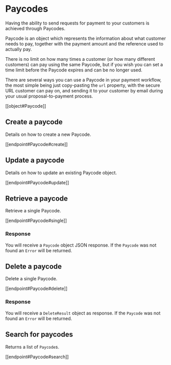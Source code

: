 # Paycodes

Having the ability to send requests for payment to your customers is achieved through Paycodes.

Paycode is an object which represents the information about what customer needs to pay, together with the payment amount and the reference used to actually pay.

There is no limit on how many times a customer (or how many different customers) can pay using the same Paycode, but if you wish you can set a time limit before the Paycode expires and can be no longer used.

There are several ways you can use a Paycode in your payment workflow, the most simple being just copy-pasting the `url` property, with the secure URL customer can pay on, and sending it to your customer by email during your usual proposal-to-payment process.

[[object#Paycode]]


## Create a paycode

Details on how to create a new Paycode.

[[endpoint#Paycode#create]]


## Update a paycode

Details on how to update an existing Paycode object.

[[endpoint#Paycode#update]]


## Retrieve a paycode

Retrieve a single Paycode.

[[endpoint#Paycode#single]]


### Response

You will receive a `Paycode` object JSON response. If the `Paycode` was not found an `Error` will be returned.


## Delete a paycode

Delete a single Paycode.

[[endpoint#Paycode#delete]]

### Response

You will receive a `DeleteResult` object as response. If the `Paycode` was not found an `Error` will be returned.


## Search for paycodes

Returns a list of `Paycode`s.

[[endpoint#Paycode#search]]
